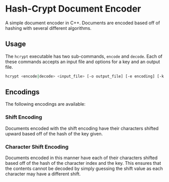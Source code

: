 # Hash-Crypt Document Encoder

A simple document encoder in C++. Documents are encoded based off of hashing with several different algorithms.

## Usage

The `hcrypt` executable has two sub-commands, `encode` and `decode`. Each of these commands accepts an input file and options for a key and an output file.

```bash
hcrypt <encode|decode> <input_file> [-o output_file] [-e encoding] [-k key_file]
```

## Encodings

The following encodings are available:

### Shift Encoding

Documents encoded with the shift encoding have their characters shifted upward based off of the hash of the key given.

### Character Shift Encoding

Documents encoded in this manner have each of their characters shifted based off of the hash of the character index and the key. This ensures that the contents cannot be decoded by simply guessing the shift value as each character may have a different shift.
